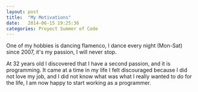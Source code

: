 ```yaml
---
layout: post
title:  "My Motivations"
date:   2014-06-15 19:25:36
categories: Proyect Summer of Code
---
```


One of my hobbies is dancing flamenco, I dance every night (Mon-Sat) since 2007, it's my passion, I will never stop.

At 32 years old I discovered that I have a second passion, and it is programming. It came at a time in my life I felt discouraged because I did not love my job, and I did not know what was what I really wanted to do for the life, I am now happy to start working as a programmer.

